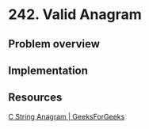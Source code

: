 # 242. Valid Anagram

## Problem overview

## Implementation

## Resources

[C String Anagram | GeeksForGeeks](https://www.geeksforgeeks.org/c-string-anagram/)
